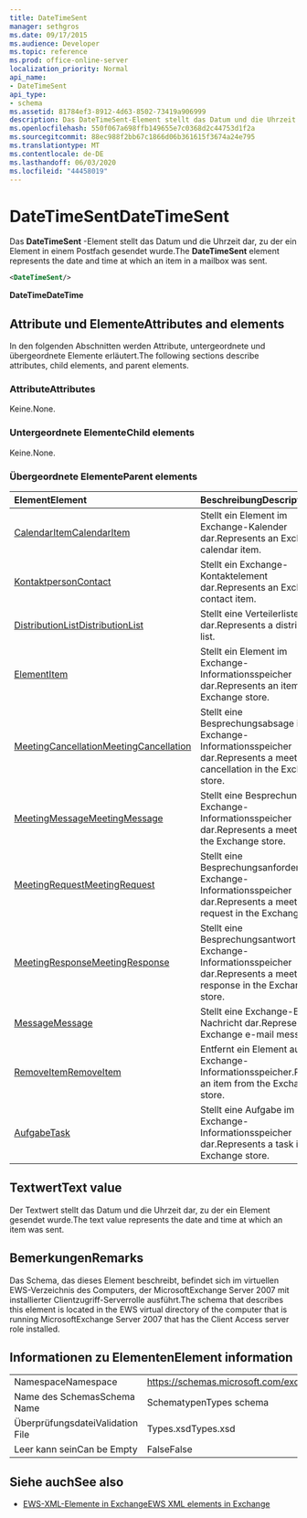 ```yaml
---
title: DateTimeSent
manager: sethgros
ms.date: 09/17/2015
ms.audience: Developer
ms.topic: reference
ms.prod: office-online-server
localization_priority: Normal
api_name:
- DateTimeSent
api_type:
- schema
ms.assetid: 81784ef3-8912-4d63-8502-73419a906999
description: Das DateTimeSent-Element stellt das Datum und die Uhrzeit dar, zu der ein Element in einem Postfach gesendet wurde.
ms.openlocfilehash: 550f067a698ffb149655e7c0368d2c44753d1f2a
ms.sourcegitcommit: 88ec988f2bb67c1866d06b361615f3674a24e795
ms.translationtype: MT
ms.contentlocale: de-DE
ms.lasthandoff: 06/03/2020
ms.locfileid: "44458019"
---
```

# <a name="datetimesent"></a><span data-ttu-id="c8d9c-103">DateTimeSent</span><span class="sxs-lookup"><span data-stu-id="c8d9c-103">DateTimeSent</span></span>

<span data-ttu-id="c8d9c-104">Das **DateTimeSent** -Element stellt das Datum und die Uhrzeit dar, zu der ein Element in einem Postfach gesendet wurde.</span><span class="sxs-lookup"><span data-stu-id="c8d9c-104">The **DateTimeSent** element represents the date and time at which an item in a mailbox was sent.</span></span> 
  
```xml
<DateTimeSent/>
```

<span data-ttu-id="c8d9c-105">**DateTime**</span><span class="sxs-lookup"><span data-stu-id="c8d9c-105">**DateTime**</span></span>

## <a name="attributes-and-elements"></a><span data-ttu-id="c8d9c-106">Attribute und Elemente</span><span class="sxs-lookup"><span data-stu-id="c8d9c-106">Attributes and elements</span></span>

<span data-ttu-id="c8d9c-107">In den folgenden Abschnitten werden Attribute, untergeordnete und übergeordnete Elemente erläutert.</span><span class="sxs-lookup"><span data-stu-id="c8d9c-107">The following sections describe attributes, child elements, and parent elements.</span></span>
  
### <a name="attributes"></a><span data-ttu-id="c8d9c-108">Attribute</span><span class="sxs-lookup"><span data-stu-id="c8d9c-108">Attributes</span></span>

<span data-ttu-id="c8d9c-109">Keine.</span><span class="sxs-lookup"><span data-stu-id="c8d9c-109">None.</span></span>
  
### <a name="child-elements"></a><span data-ttu-id="c8d9c-110">Untergeordnete Elemente</span><span class="sxs-lookup"><span data-stu-id="c8d9c-110">Child elements</span></span>

<span data-ttu-id="c8d9c-111">Keine.</span><span class="sxs-lookup"><span data-stu-id="c8d9c-111">None.</span></span>
  
### <a name="parent-elements"></a><span data-ttu-id="c8d9c-112">Übergeordnete Elemente</span><span class="sxs-lookup"><span data-stu-id="c8d9c-112">Parent elements</span></span>

|<span data-ttu-id="c8d9c-113">**Element**</span><span class="sxs-lookup"><span data-stu-id="c8d9c-113">**Element**</span></span>|<span data-ttu-id="c8d9c-114">**Beschreibung**</span><span class="sxs-lookup"><span data-stu-id="c8d9c-114">**Description**</span></span>|
|:-----|:-----|
|[<span data-ttu-id="c8d9c-115">CalendarItem</span><span class="sxs-lookup"><span data-stu-id="c8d9c-115">CalendarItem</span></span>](calendaritem.md) <br/> |<span data-ttu-id="c8d9c-116">Stellt ein Element im Exchange-Kalender dar.</span><span class="sxs-lookup"><span data-stu-id="c8d9c-116">Represents an Exchange calendar item.</span></span>  <br/> |
|[<span data-ttu-id="c8d9c-117">Kontaktperson</span><span class="sxs-lookup"><span data-stu-id="c8d9c-117">Contact</span></span>](contact.md) <br/> |<span data-ttu-id="c8d9c-118">Stellt ein Exchange-Kontaktelement dar.</span><span class="sxs-lookup"><span data-stu-id="c8d9c-118">Represents an Exchange contact item.</span></span>  <br/> |
|[<span data-ttu-id="c8d9c-119">DistributionList</span><span class="sxs-lookup"><span data-stu-id="c8d9c-119">DistributionList</span></span>](distributionlist.md) <br/> |<span data-ttu-id="c8d9c-120">Stellt eine Verteilerliste dar.</span><span class="sxs-lookup"><span data-stu-id="c8d9c-120">Represents a distribution list.</span></span>  <br/> |
|[<span data-ttu-id="c8d9c-121">Element</span><span class="sxs-lookup"><span data-stu-id="c8d9c-121">Item</span></span>](item.md) <br/> |<span data-ttu-id="c8d9c-122">Stellt ein Element im Exchange-Informationsspeicher dar.</span><span class="sxs-lookup"><span data-stu-id="c8d9c-122">Represents an item in the Exchange store.</span></span>  <br/> |
|[<span data-ttu-id="c8d9c-123">MeetingCancellation</span><span class="sxs-lookup"><span data-stu-id="c8d9c-123">MeetingCancellation</span></span>](meetingcancellation.md) <br/> |<span data-ttu-id="c8d9c-124">Stellt eine Besprechungsabsage im Exchange-Informationsspeicher dar.</span><span class="sxs-lookup"><span data-stu-id="c8d9c-124">Represents a meeting cancellation in the Exchange store.</span></span>  <br/> |
|[<span data-ttu-id="c8d9c-125">MeetingMessage</span><span class="sxs-lookup"><span data-stu-id="c8d9c-125">MeetingMessage</span></span>](meetingmessage.md) <br/> |<span data-ttu-id="c8d9c-126">Stellt eine Besprechung im Exchange-Informationsspeicher dar.</span><span class="sxs-lookup"><span data-stu-id="c8d9c-126">Represents a meeting in the Exchange store.</span></span>  <br/> |
|[<span data-ttu-id="c8d9c-127">MeetingRequest</span><span class="sxs-lookup"><span data-stu-id="c8d9c-127">MeetingRequest</span></span>](meetingrequest.md) <br/> |<span data-ttu-id="c8d9c-128">Stellt eine Besprechungsanforderung im Exchange-Informationsspeicher dar.</span><span class="sxs-lookup"><span data-stu-id="c8d9c-128">Represents a meeting request in the Exchange store.</span></span>  <br/> |
|[<span data-ttu-id="c8d9c-129">MeetingResponse</span><span class="sxs-lookup"><span data-stu-id="c8d9c-129">MeetingResponse</span></span>](meetingresponse.md) <br/> |<span data-ttu-id="c8d9c-130">Stellt eine Besprechungsantwort im Exchange-Informationsspeicher dar.</span><span class="sxs-lookup"><span data-stu-id="c8d9c-130">Represents a meeting response in the Exchange store.</span></span>  <br/> |
|[<span data-ttu-id="c8d9c-131">Message</span><span class="sxs-lookup"><span data-stu-id="c8d9c-131">Message</span></span>](message-ex15websvcsotherref.md) <br/> |<span data-ttu-id="c8d9c-132">Stellt eine Exchange-E-Mail-Nachricht dar.</span><span class="sxs-lookup"><span data-stu-id="c8d9c-132">Represents an Exchange e-mail message.</span></span>  <br/> |
|[<span data-ttu-id="c8d9c-133">RemoveItem</span><span class="sxs-lookup"><span data-stu-id="c8d9c-133">RemoveItem</span></span>](removeitem.md) <br/> |<span data-ttu-id="c8d9c-134">Entfernt ein Element aus dem Exchange-Informationsspeicher.</span><span class="sxs-lookup"><span data-stu-id="c8d9c-134">Removes an item from the Exchange store.</span></span>  <br/> |
|[<span data-ttu-id="c8d9c-135">Aufgabe</span><span class="sxs-lookup"><span data-stu-id="c8d9c-135">Task</span></span>](task.md) <br/> |<span data-ttu-id="c8d9c-136">Stellt eine Aufgabe im Exchange-Informationsspeicher dar.</span><span class="sxs-lookup"><span data-stu-id="c8d9c-136">Represents a task in the Exchange store.</span></span>  <br/> |
   
## <a name="text-value"></a><span data-ttu-id="c8d9c-137">Textwert</span><span class="sxs-lookup"><span data-stu-id="c8d9c-137">Text value</span></span>

<span data-ttu-id="c8d9c-138">Der Textwert stellt das Datum und die Uhrzeit dar, zu der ein Element gesendet wurde.</span><span class="sxs-lookup"><span data-stu-id="c8d9c-138">The text value represents the date and time at which an item was sent.</span></span>
  
## <a name="remarks"></a><span data-ttu-id="c8d9c-139">Bemerkungen</span><span class="sxs-lookup"><span data-stu-id="c8d9c-139">Remarks</span></span>

<span data-ttu-id="c8d9c-140">Das Schema, das dieses Element beschreibt, befindet sich im virtuellen EWS-Verzeichnis des Computers, der MicrosoftExchange Server 2007 mit installierter Clientzugriff-Serverrolle ausführt.</span><span class="sxs-lookup"><span data-stu-id="c8d9c-140">The schema that describes this element is located in the EWS virtual directory of the computer that is running MicrosoftExchange Server 2007 that has the Client Access server role installed.</span></span>
  
## <a name="element-information"></a><span data-ttu-id="c8d9c-141">Informationen zu Elementen</span><span class="sxs-lookup"><span data-stu-id="c8d9c-141">Element information</span></span>

|||
|:-----|:-----|
|<span data-ttu-id="c8d9c-142">Namespace</span><span class="sxs-lookup"><span data-stu-id="c8d9c-142">Namespace</span></span>  <br/> |https://schemas.microsoft.com/exchange/services/2006/types  <br/> |
|<span data-ttu-id="c8d9c-143">Name des Schemas</span><span class="sxs-lookup"><span data-stu-id="c8d9c-143">Schema Name</span></span>  <br/> |<span data-ttu-id="c8d9c-144">Schematypen</span><span class="sxs-lookup"><span data-stu-id="c8d9c-144">Types schema</span></span>  <br/> |
|<span data-ttu-id="c8d9c-145">Überprüfungsdatei</span><span class="sxs-lookup"><span data-stu-id="c8d9c-145">Validation File</span></span>  <br/> |<span data-ttu-id="c8d9c-146">Types.xsd</span><span class="sxs-lookup"><span data-stu-id="c8d9c-146">Types.xsd</span></span>  <br/> |
|<span data-ttu-id="c8d9c-147">Leer kann sein</span><span class="sxs-lookup"><span data-stu-id="c8d9c-147">Can be Empty</span></span>  <br/> |<span data-ttu-id="c8d9c-148">False</span><span class="sxs-lookup"><span data-stu-id="c8d9c-148">False</span></span>  <br/> |
   
## <a name="see-also"></a><span data-ttu-id="c8d9c-149">Siehe auch</span><span class="sxs-lookup"><span data-stu-id="c8d9c-149">See also</span></span>

- [<span data-ttu-id="c8d9c-150">EWS-XML-Elemente in Exchange</span><span class="sxs-lookup"><span data-stu-id="c8d9c-150">EWS XML elements in Exchange</span></span>](ews-xml-elements-in-exchange.md)

